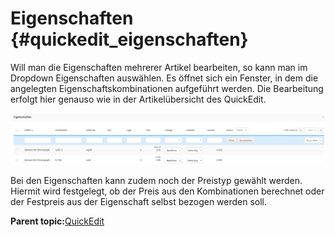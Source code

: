 # Eigenschaften {#quickedit_eigenschaften}

Will man die Eigenschaften mehrerer Artikel bearbeiten, so kann man im Dropdown Eigenschaften auswählen. Es öffnet sich ein Fenster, in dem die angelegten Eigenschaftskombinationen aufgeführt werden. Die Bearbeitung erfolgt hier genauso wie in der Artikelübersicht des QuickEdit.

![](Bilder/Abb135_Eigenschaften.png "Eigenschaften")

Bei den Eigenschaften kann zudem noch der Preistyp gewählt werden. Hiermit wird festgelegt, ob der Preis aus den Kombinationen berechnet oder der Festpreis aus der Eigenschaft selbst bezogen werden soll.

**Parent topic:**[QuickEdit](8_10_QuickEdit.md)

